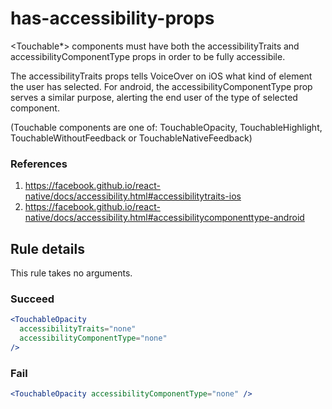 # has-accessibility-props

<Touchable\*> components must have both the accessibilityTraits and accessibilityComponentType props in order to be fully accessibile.

The accessibilityTraits props tells VoiceOver on iOS what kind of element the user has selected. For android, the accessibilityComponentType prop serves a similar purpose, alerting the end user of the type of selected component.

(Touchable components are one of: TouchableOpacity, TouchableHighlight, TouchableWithoutFeedback or TouchableNativeFeedback)

### References

1.  https://facebook.github.io/react-native/docs/accessibility.html#accessibilitytraits-ios
2.  https://facebook.github.io/react-native/docs/accessibility.html#accessibilitycomponenttype-android

## Rule details

This rule takes no arguments.

### Succeed

```jsx
<TouchableOpacity
  accessibilityTraits="none"
  accessibilityComponentType="none"
/>
```

### Fail

```jsx
<TouchableOpacity accessibilityComponentType="none" />
```
